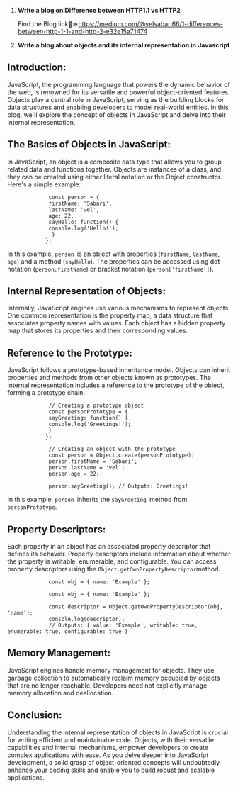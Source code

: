 1. **Write a blog on Difference between HTTP1.1 vs HTTP2**

   Find the Blog link:link:=>https://medium.com/@velsabari66/1-differences-between-http-1-1-and-http-2-e32e15a71474


2. **Write a blog about objects and its internal representation in Javascript**
     
## Introduction:
JavaScript, the programming language that powers the dynamic behavior of the web, is renowned for its versatile and powerful object-oriented features. Objects play a central role in JavaScript, serving as the building blocks for data structures and enabling developers to model real-world entities. In this blog, we'll explore the concept of objects in JavaScript and delve into their internal representation.
    

## The Basics of Objects in JavaScript:
 In JavaScript, an object is a composite data type that allows you to group related data and functions together. Objects are instances of a class, and they can be created using either literal notation or the Object constructor. Here's a simple example:
                    
                 const person = {
                 firstName: 'Sabari',
                 lastName: 'vel',
                 age: 22,
                 sayHello: function() {
                 console.log('Hello!');
                  }
                }; 

In this example, `person `is an object with properties (`firstName`, `lastName`, `age`) and a method (`sayHello`). The properties can be accessed using dot notation (`person.firstName`) or bracket notation (`person['firstName']`).

## Internal Representation of Objects:
Internally, JavaScript engines use various mechanisms to represent objects. One common representation is the property map, a data structure that associates property names with values. Each object has a hidden property map that stores its properties and their corresponding values.

## Reference to the Prototype:
JavaScript follows a prototype-based inheritance model. Objects can inherit properties and methods from other objects known as prototypes. The internal representation includes a reference to the prototype of the object, forming a prototype chain.

                 // Creating a prototype object
                 const personPrototype = {
                 sayGreeting: function() {
                 console.log('Greetings!');
                 }
                };

                 // Creating an object with the prototype 
                 const person = Object.create(personPrototype);
                 person.firstName = 'Sabari';
                 person.lastName = 'vel';
                 person.age = 22;

                 person.sayGreeting(); // Outputs: Greetings!
 
 In this example, `person `inherits the `sayGreeting `method from `personPrototype`.
  
## Property Descriptors:
Each property in an object has an associated property descriptor that defines its behavior. Property descriptors include information about whether the property is writable, enumerable, and configurable. You can access property descriptors using the `Object.getOwnPropertyDescriptor`method.

                 const obj = { name: 'Example' };

                 const obj = { name: 'Example' };

                 const descriptor = Object.getOwnPropertyDescriptor(obj, 'name');
                 console.log(descriptor);
                 // Outputs: { value: 'Example', writable: true, enumerable: true, configurable: true }


## Memory Management:
JavaScript engines handle memory management for objects. They use garbage collection to automatically reclaim memory occupied by objects that are no longer reachable. Developers need not explicitly manage memory allocation and deallocation.

## Conclusion:
Understanding the internal representation of objects in JavaScript is crucial for writing efficient and maintainable code. Objects, with their versatile capabilities and internal mechanisms, empower developers to create complex applications with ease. As you delve deeper into JavaScript development, a solid grasp of object-oriented concepts will undoubtedly enhance your coding skills and enable you to build robust and scalable applications.
 

